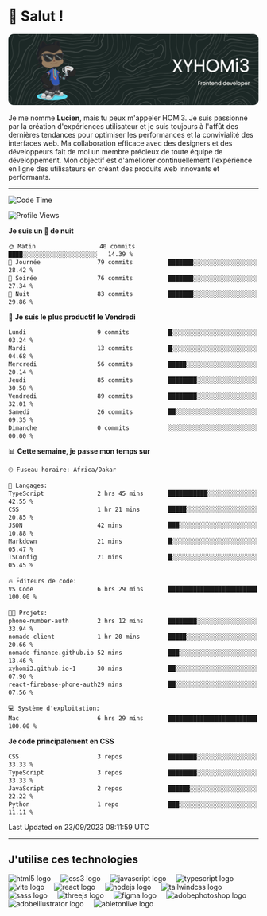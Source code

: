 # 👋 Salut !

![Header](./github-header-image.png)

Je me nomme **Lucien**, mais tu peux m'appeler HOMi3. Je suis passionné par la création d'expériences utilisateur et je suis toujours à l'affût des dernières tendances pour optimiser les performances et la convivialité des interfaces web. Ma collaboration efficace avec des designers et des développeurs fait de moi un membre précieux de toute équipe de développement. Mon objectif est d'améliorer continuellement l'expérience en ligne des utilisateurs en créant des produits web innovants et performants.

---
<!--START_SECTION:waka-->
![Code Time](http://img.shields.io/badge/Code%20Time-6%20hrs%2029%20mins-blue)

![Profile Views](http://img.shields.io/badge/Vues%20du%20profil-693-blue)

**Je suis un 🦉 de nuit** 

```text
🌞 Matin                  40 commits          ████░░░░░░░░░░░░░░░░░░░░░   14.39 % 
🌆 Journée                79 commits          ███████░░░░░░░░░░░░░░░░░░   28.42 % 
🌃 Soirée                 76 commits          ███████░░░░░░░░░░░░░░░░░░   27.34 % 
🌙 Nuit                   83 commits          ███████░░░░░░░░░░░░░░░░░░   29.86 % 
```
📅 **Je suis le plus productif le Vendredi** 

```text
Lundi                    9 commits           █░░░░░░░░░░░░░░░░░░░░░░░░   03.24 % 
Mardi                    13 commits          █░░░░░░░░░░░░░░░░░░░░░░░░   04.68 % 
Mercredi                 56 commits          █████░░░░░░░░░░░░░░░░░░░░   20.14 % 
Jeudi                    85 commits          ████████░░░░░░░░░░░░░░░░░   30.58 % 
Vendredi                 89 commits          ████████░░░░░░░░░░░░░░░░░   32.01 % 
Samedi                   26 commits          ██░░░░░░░░░░░░░░░░░░░░░░░   09.35 % 
Dimanche                 0 commits           ░░░░░░░░░░░░░░░░░░░░░░░░░   00.00 % 
```


📊 **Cette semaine, je passe mon temps sur** 

```text
🕑︎ Fuseau horaire: Africa/Dakar

💬 Langages: 
TypeScript               2 hrs 45 mins       ███████████░░░░░░░░░░░░░░   42.55 % 
CSS                      1 hr 21 mins        █████░░░░░░░░░░░░░░░░░░░░   20.85 % 
JSON                     42 mins             ███░░░░░░░░░░░░░░░░░░░░░░   10.88 % 
Markdown                 21 mins             █░░░░░░░░░░░░░░░░░░░░░░░░   05.47 % 
TSConfig                 21 mins             █░░░░░░░░░░░░░░░░░░░░░░░░   05.45 % 

🔥 Éditeurs de code: 
VS Code                  6 hrs 29 mins       █████████████████████████   100.00 % 

🐱‍💻 Projets: 
phone-number-auth        2 hrs 12 mins       ████████░░░░░░░░░░░░░░░░░   33.94 % 
nomade-client            1 hr 20 mins        █████░░░░░░░░░░░░░░░░░░░░   20.66 % 
nomade-finance.github.io 52 mins             ███░░░░░░░░░░░░░░░░░░░░░░   13.46 % 
xyhomi3.github.io-1      30 mins             ██░░░░░░░░░░░░░░░░░░░░░░░   07.90 % 
react-firebase-phone-auth29 mins             ██░░░░░░░░░░░░░░░░░░░░░░░   07.56 % 

💻 Système d'exploitation: 
Mac                      6 hrs 29 mins       █████████████████████████   100.00 % 
```

**Je code principalement en CSS** 

```text
CSS                      3 repos             ████████░░░░░░░░░░░░░░░░░   33.33 % 
TypeScript               3 repos             ████████░░░░░░░░░░░░░░░░░   33.33 % 
JavaScript               2 repos             ██████░░░░░░░░░░░░░░░░░░░   22.22 % 
Python                   1 repo              ███░░░░░░░░░░░░░░░░░░░░░░   11.11 % 
```




 Last Updated on 23/09/2023 08:11:59 UTC
<!--END_SECTION:waka-->
---

## J'utilise ces technologies

<div align="left">
  <img src="https://skillicons.dev/icons?i=html" height="40" alt="html5 logo"  />
  <img width="12" />
  <img src="https://skillicons.dev/icons?i=css" height="40" alt="css3 logo"  />
  <img width="12" />
  <img src="https://skillicons.dev/icons?i=js" height="40" alt="javascript logo"  />
  <img width="12" />
  <img src="https://skillicons.dev/icons?i=ts" height="40" alt="typescript logo"  />
  <img width="12" />
  <img src="https://skillicons.dev/icons?i=vite" height="40" alt="vite logo"  />
  <img width="12" />
  <img src="https://skillicons.dev/icons?i=react" height="40" alt="react logo"  />
  <img width="12" />
  <img src="https://cdn.jsdelivr.net/gh/devicons/devicon/icons/nodejs/nodejs-original.svg" height="40" alt="nodejs logo"  />
  <img width="12" />
  <img src="https://skillicons.dev/icons?i=tailwind" height="40" alt="tailwindcss logo"  />
  <img width="12" />
  <img src="https://skillicons.dev/icons?i=sass" height="40" alt="sass logo"  />
  <img width="12" />
  <img src="https://skillicons.dev/icons?i=threejs" height="40" alt="threejs logo"  />
  <img width="12" />
  <img src="https://skillicons.dev/icons?i=figma" height="40" alt="figma logo"  />
  <img width="12" />
  <img src="https://skillicons.dev/icons?i=ps" height="40" alt="adobephotoshop logo"  />
  <img width="12" />
  <img src="https://skillicons.dev/icons?i=ai" height="40" alt="adobeillustrator logo"  />
  <img width="12" />
  <img src="https://skillicons.dev/icons?i=ableton" height="40" alt="abletonlive logo"  />
</div>



